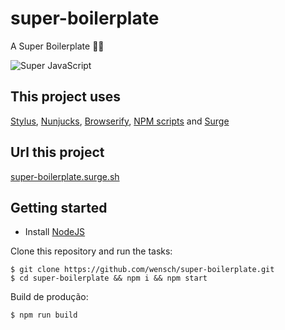 # super-boilerplate
A Super Boilerplate 👊🏻

![Super JavaScript](https://zeste.couleur-citron.com/wp-content/uploads/2016/04/super-javascript-1086x350.jpg)


## This project uses ##
[Stylus](http://stylus-lang.com/), [Nunjucks](https://mozilla.github.io/nunjucks/), [Browserify](http://browserify.org/), [NPM scripts](https://docs.npmjs.com/misc/scripts) and [Surge](http://surge.sh/)


## Url this project ##
[super-boilerplate.surge.sh](super-boilerplate.surge.sh)


## Getting started ##

-  Install [NodeJS](http://nodejs.org/)

Clone this repository and run the tasks:

    $ git clone https://github.com/wensch/super-boilerplate.git
    $ cd super-boilerplate && npm i && npm start

Build de produção:

    $ npm run build
